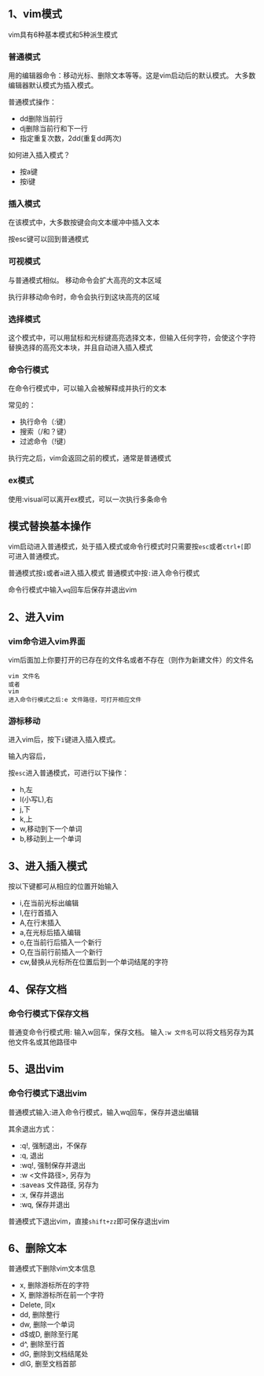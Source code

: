 ## 1、vim模式 ## 
vim具有6种基本模式和5种派生模式

### 普通模式 ### 
用的编辑器命令：移动光标、删除文本等等。这是vim启动后的默认模式。
大多数编辑器默认模式为插入模式。

普通模式操作：
- dd删除当前行
- dj删除当前行和下一行
- 指定重复次数，2dd(重复dd两次)

如何进入插入模式？
- 按a键
- 按i键

### 插入模式 ### 
在该模式中，大多数按键会向文本缓冲中插入文本

按esc键可以回到普通模式

### 可视模式 ### 
与普通模式相似。
移动命令会扩大高亮的文本区域

执行非移动命令时，命令会执行到这块高亮的区域

### 选择模式 ### 
这个模式中，可以用鼠标和光标键高亮选择文本，但输入任何字符，会使这个字符替换选择的高亮文本块，并且自动进入插入模式

### 命令行模式 ### 
在命令行模式中，可以输入会被解释成并执行的文本

常见的：
- 执行命令（:键）
- 搜索（/和？键）
- 过滤命令（!键）

执行完之后，vim会返回之前的模式，通常是普通模式

### ex模式 ### 
使用:visual可以离开ex模式，可以一次执行多条命令

## 模式替换基本操作 ## 
vim启动进入普通模式，处于插入模式或命令行模式时只需要按`esc`或者`ctrl+[`即可进入普通模式。

普通模式按`i`或者`a`进入插入模式
普通模式中按`:`进入命令行模式

命令行模式中输入`wq`回车后保存并退出vim

## 2、进入vim ## 
### vim命令进入vim界面 ### 
vim后面加上你要打开的已存在的文件名或者不存在（则作为新建文件）的文件名

```
vim 文件名
或者
vim
进入命令行模式之后:e 文件路径，可打开相应文件
```

### 游标移动 ### 
进入vim后，按下`i`键进入插入模式。

输入内容后，

按`esc`进入普通模式，可进行以下操作：
- h,左
- l(小写L),右
- j,下
- k,上
- w,移动到下一个单词
- b,移动到上一个单词

## 3、进入插入模式 ## 
按以下键都可从相应的位置开始输入
- i,在当前光标出编辑
- I,在行首插入
- A,在行末插入
- a,在光标后插入编辑
- o,在当前行后插入一个新行
- O,在当前行前插入一个新行
- cw,替换从光标所在位置后到一个单词结尾的字符

## 4、保存文档 ## 
### 命令行模式下保存文档 ### 
普通变命令行模式用:
输入w回车，保存文档。
输入`:w 文件名`可以将文档另存为其他文件名或其他路径中

## 5、退出vim ## 
### 命令行模式下退出vim ### 
普通模式输入:进入命令行模式，输入wq回车，保存并退出编辑

其余退出方式：
- :q!, 强制退出，不保存
- :q, 退出
- :wq!, 强制保存并退出
- :w <文件路径>, 另存为
- :saveas 文件路径, 另存为
- :x, 保存并退出
- :wq, 保存并退出

普通模式下退出vim，直接`shift+zz`即可保存退出vim

## 6、删除文本 ## 
普通模式下删除vim文本信息
- x, 删除游标所在的字符
- X, 删除游标所在前一个字符
- Delete, 同x
- dd, 删除整行
- dw, 删除一个单词
- d$或D, 删除至行尾
- d^, 删除至行首
- dG, 删除到文档结尾处
- dlG, 删至文档首部